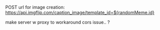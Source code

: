 POST url for image creation:
https://api.imgflip.com/caption_image/template_id=${randomMeme.id}

make server w proxy to workaround cors issue.. ?